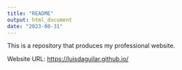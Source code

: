 ```yaml
---
title: "README"
output: html_document
date: "2023-08-31"
---
```


This is a repository that produces my professional website.

Website URL: https://luisdaguilar.github.io/
